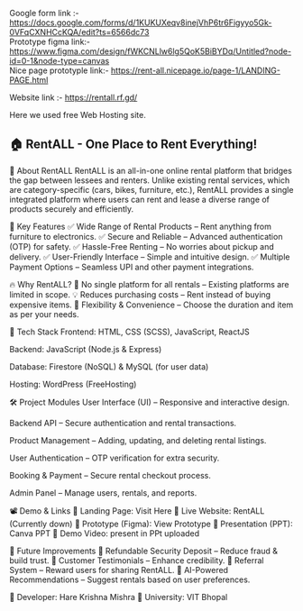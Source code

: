 Google form link :- https://docs.google.com/forms/d/1KUKUXeqv8inejVhP6tr6Figyyo5Gk-0VFqCXNHCcKQA/edit?ts=6566dc73   <br>
Prototype  figma link:- https://www.figma.com/design/fWKCNLlw6lg5QoK5BiBYDq/Untitled?node-id=0-1&node-type=canvas     <br>
Nice page prototyple link:- https://rent-all.nicepage.io/page-1/LANDING-PAGE.html     <br>

Website link :- https://rentall.rf.gd/ 

 Here we used free Web Hosting site.


## 🏠 RentALL - One Place to Rent Everything!

🚀 About RentALL
RentALL is an all-in-one online rental platform that bridges the gap between lessees and renters. Unlike existing rental services, which are category-specific (cars, bikes, furniture, etc.), RentALL provides a single integrated platform where users can rent and lease a diverse range of products securely and efficiently.

🎯 Key Features
✅ Wide Range of Rental Products – Rent anything from furniture to electronics.
✅ Secure and Reliable – Advanced authentication (OTP) for safety.
✅ Hassle-Free Renting – No worries about pickup and delivery.
✅ User-Friendly Interface – Simple and intuitive design.
✅ Multiple Payment Options – Seamless UPI and other payment integrations.

🔥 Why RentALL?
🚫 No single platform for all rentals – Existing platforms are limited in scope.
💡 Reduces purchasing costs – Rent instead of buying expensive items.
🔄 Flexibility & Convenience – Choose the duration and item as per your needs.

📌 Tech Stack
Frontend: HTML, CSS (SCSS), JavaScript, ReactJS

Backend: JavaScript (Node.js & Express)

Database: Firestore (NoSQL) & MySQL (for user data)

Hosting: WordPress (FreeHosting)

🛠️ Project Modules
User Interface (UI) – Responsive and interactive design.

Backend API – Secure authentication and rental transactions.

Product Management – Adding, updating, and deleting rental listings.

User Authentication – OTP verification for extra security.

Booking & Payment – Secure rental checkout process.

Admin Panel – Manage users, rentals, and reports.

📽️ Demo & Links
🔗 Landing Page: Visit Here
🔗 Live Website: RentALL (Currently down)
🔗 Prototype (Figma): View Prototype
🔗 Presentation (PPT): Canva PPT
🎥 Demo Video: present in PPt uploaded

📜 Future Improvements
🔹 Refundable Security Deposit – Reduce fraud & build trust.
🔹 Customer Testimonials – Enhance credibility.
🔹 Referral System – Reward users for sharing RentALL.
🔹 AI-Powered Recommendations – Suggest rentals based on user preferences.


📧 Developer: Hare Krishna Mishra
📍 University: VIT Bhopal
